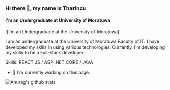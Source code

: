 
### Hi there 👋, my name is Tharindu
#### I'm an Undergraduate at University of Moratuwa
![I'm an Undergraduate at the University of Moratuwa]

I am an undergraduate at the University of Moratuwa Faculty of IT. I have developed my skills in using various technologies. Currently, I'm developing my skills to be a Full-stack developer.

Skills: REACT JS / ASP .NET CORE / JAVA

- 🔭 I’m currently working on this page. 





![Anurag's github stats](https://github-readme-stats.vercel.app/api?username=TharinduK97&show_icons=true&theme=radical)

<!--
**TharinduK97/TharinduK97** is a ✨ _special_ ✨ repository because its `README.md` (this file) appears on your GitHub profile.

Here are some ideas to get you started:

- 🔭 I’m currently working on ...
- 🌱 I’m currently learning ...
- 👯 I’m looking to collaborate on ...
- 🤔 I’m looking for help with ...
- 💬 Ask me about ...
- 📫 How to reach me: ...
- 😄 Pronouns: ...
- ⚡ Fun fact: ...
-->
